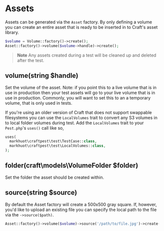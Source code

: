 # Assets
Assets can be generated via the `Asset` factory. By only defining a volume you can create an entire asset that is
ready to be inserted in to Craft's asset library.
```php
$volume = Volume::factory()->create();
Asset::factory()->volume($volume->handle)->create();
```
> **Note**
> Any assets created during a test will be cleaned up and deleted after the test.

## volume(string $handle)
Set the volume of the asset. Note: if you point this to a live volume that is in use in
production then your test assets will go to your live volume that is in use in production.
Commonly, you will want to set this to an a temporary volume, that is only used in tests.


If you're using an older version of Craft that does not support swappable filesystems you can
use the `LocalVolumes` trait to convert any S3 volumes in to local folder volumes during
test.
Add the `LocalVolumes` trait to your `Pest.php`'s `uses()` call like so,
```php
uses(
  markhuot\craftpest\test\TestCase::class,
  markhuot\craftpest\test\LocalVolumes::class,
);
```

## folder(craft\models\VolumeFolder $folder)
Set the folder the asset should be created within.

## source(string $source)
By default the Asset factory will create a 500x500 gray square. If, however, you'd like to
upload an existing file you can specify the local path to the file via the `->source($path)`.
```php
Asset::factory()->volume($volume)->source('/path/to/file.jpg')->create();
```